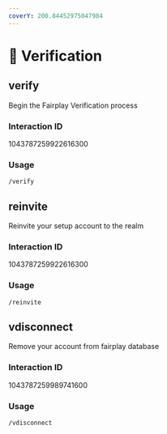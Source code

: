 ```yaml
---
coverY: 200.84452975047984
---
```


# 🔎 Verification

## verify

Begin the Fairplay Verification process

### Interaction ID

1043787259922616300

### Usage

`/verify`

## reinvite

Reinvite your setup account to the realm

### Interaction ID

1043787259922616300

### Usage

`/reinvite`

## vdisconnect

Remove your account from fairplay database

### Interaction ID

1043787259989741600

### Usage

`/vdisconnect`
